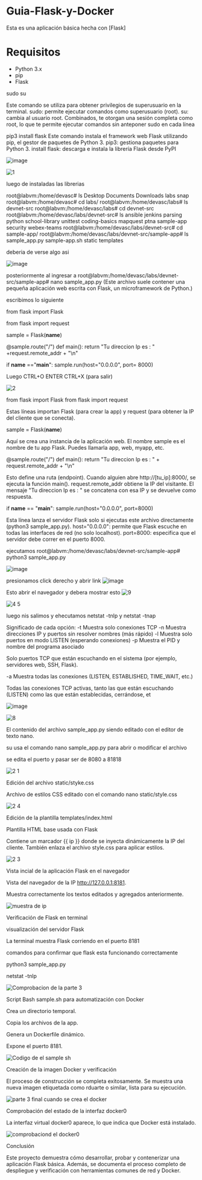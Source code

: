 # Guia-Flask-y-Docker

Esta es una aplicación básica hecha con [Flask]

# Requisitos

- Python 3.x
- pip
- Flask

sudo su

Este comando se utiliza para obtener privilegios de superusuario en la terminal.
sudo: permite ejecutar comandos como superusuario (root).
su: cambia al usuario root.
Combinados, te otorgan una sesión completa como root, lo que te permite ejecutar comandos sin anteponer sudo en cada línea

pip3 install flask
Este comando instala el framework web Flask utilizando pip, el gestor de paquetes de Python 3.
pip3: gestiona paquetes para Python 3.
install flask: descarga e instala la librería Flask desde PyPI

![image](https://github.com/user-attachments/assets/e597c0cd-91fc-4dbe-baa1-ac79026c1240)

![1](https://github.com/user-attachments/assets/04382e0a-058f-4146-823e-4a4bbb298faf)

luego de instaladas las librerias 

root@labvm:/home/devasc# ls
Desktop  Documents  Downloads  labs  snap
root@labvm:/home/devasc# cd labs/
root@labvm:/home/devasc/labs# ls
devnet-src
root@labvm:/home/devasc/labs# cd devnet-src
root@labvm:/home/devasc/labs/devnet-src# ls
ansible        jenkins   parsing  python      school-library  unittest
coding-basics  mapquest  ptna     sample-app  security        webex-teams
root@labvm:/home/devasc/labs/devnet-src# cd sample-app/
root@labvm:/home/devasc/labs/devnet-src/sample-app# ls
sample_app.py  sample-app.sh  static  templates

deberia de verse algo asi

![image](https://github.com/user-attachments/assets/941e6e3d-dd42-410c-a264-604d2220c4e4)

posteriormente al ingresar a 
root@labvm:/home/devasc/labs/devnet-src/sample-app# nano sample_app.py
(Este archivo suele contener una pequeña aplicación web escrita con Flask, un microframework de Python.)
 
escribimos lo siguiente 

from flask import Flask

from flask import request

sample  = Flask(__name__)

@sample.route("/")
def main():
        return "Tu direccion Ip es : " +request.remote_addr + "\n"

if  __name__ =="__main__":
     sample.run(host="0.0.0.0", port= 8000)

Luego CTRL+O
ENTER
CTRL+X (para salir)

![2](https://github.com/user-attachments/assets/4ad1d724-ac33-44a6-b38c-b8b73032d023)

from flask import Flask
from flask import request

 Estas líneas importan Flask (para crear la app) y request (para obtener la IP del cliente que se conecta).

sample = Flask(__name__)

Aquí se crea una instancia de la aplicación web.
El nombre sample es el nombre de tu app Flask. Puedes llamarla app, web, myapp, etc.

  @sample.route("/")
def main():
    return "Tu direccion Ip es : " + request.remote_addr + "\n"  

Esto define una ruta (endpoint).
Cuando alguien abre http://[tu_ip]:8000/, se ejecuta la función main().
request.remote_addr obtiene la IP del visitante.
El mensaje "Tu direccion Ip es : " se concatena con esa IP y se devuelve como respuesta.
     
if __name__ == "__main__":
    sample.run(host="0.0.0.0", port=8000)

Esta línea lanza el servidor Flask solo si ejecutas este archivo directamente (python3 sample_app.py).
host="0.0.0.0": permite que Flask escuche en todas las interfaces de red (no solo localhost).
port=8000: especifica que el servidor debe correr en el puerto 8000.  

ejecutamos 
root@labvm:/home/devasc/labs/devnet-src/sample-app# python3 sample_app.py 

![image](https://github.com/user-attachments/assets/83a77d60-283d-43d7-adc7-a70e858a58d8)

presionamos click derecho y abrir link
![image](https://github.com/user-attachments/assets/fa8a93e7-7bb9-48e0-b314-0c089a925ac3)


Esto abrir el navegador y debera mostrar esto
![9](https://github.com/user-attachments/assets/88024d99-f1d5-457a-a0d2-bbd99f00aeba)

![4 5](https://github.com/user-attachments/assets/908c067c-871c-4b33-8c71-80cf09f34358)

luego nis salimos y ehecutamos 
netstat -tnlp  y    netstat -tnap

  Significado de cada opción:
-t	Muestra solo conexiones TCP
-n	Muestra direcciones IP y puertos sin resolver nombres (más rápido)
-l	Muestra solo puertos en modo LISTEN (esperando conexiones)
-p	Muestra el PID y nombre del programa asociado

Solo puertos TCP que están escuchando en el sistema (por ejemplo, servidores web, SSH, Flask).

-a	Muestra todas las conexiones (LISTEN, ESTABLISHED, TIME_WAIT, etc.)

Todas las conexiones TCP activas, tanto las que están escuchando (LISTEN) como las que están establecidas, cerrándose, et

![image](https://github.com/user-attachments/assets/656277b7-ee23-4fad-b864-5ecc3436bd3a)


![8](https://github.com/user-attachments/assets/2a6edf5a-e731-477c-8675-9ad86b1f5965)

 El contenido del archivo sample_app.py siendo editado con el editor de texto nano.
 
 su usa el comando nano sample_app.py para abrir o modificar el archivo
 
 se edita el puerto y pasar ser de 8080 a 81818 
 
![2 1](https://github.com/user-attachments/assets/858dc02f-9aa7-4748-a4c3-a8b981414346)

Edición del archivo static/styke.css

Archivo de estilos CSS editado con el comando nano static/style.css

![2 4](https://github.com/user-attachments/assets/885e2705-371c-4c8d-8aed-6ee699027bc1)

Edición de la plantilla templates/index.html 

Plantilla HTML base usada con Flask

Contiene un marcador {{ ip }} donde se inyecta dinámicamente la IP del cliente. También enlaza el archivo style.css para aplicar estilos.

![2 3](https://github.com/user-attachments/assets/a351b7e7-c2f0-458e-92ad-b9bf7fcfad9d)

Vista incial de la aplicación Flask en el navegador

Vista del navegador de la IP http://127.0.0.1:8181.

Muestra correctamente los textos editados y agregados anteriormente.

![muestra de ip](https://github.com/user-attachments/assets/049c461c-ca3d-4b16-88fe-9d55976664a8)

Verificación de Flask en terminal

visualización del servidor Flask

La terminal muestra Flask corriendo en el puerto 8181

comandos para confirmar que flask esta funcionando correctamente 

python3 sample_app.py

netstat -tnlp

![Comprobacion de la parte 3](https://github.com/user-attachments/assets/43885eed-a18b-4940-a35d-e12759a7cb98)

Script Bash sample.sh para automatización con Docker

Crea un directorio temporal.

Copia los archivos de la app.

Genera un Dockerfile dinámico.

Expone el puerto 8181.

![Codigo de el sample sh](https://github.com/user-attachments/assets/6638962b-40ba-4ea2-8496-4d0de412a469)

Creación de la imagen Docker y verificación

El proceso de construcción se completa exitosamente. Se muestra una nueva imagen etiquetada como rduarte o similar, lista para su ejecución.

![parte 3 final cuando se crea el docker](https://github.com/user-attachments/assets/031f72c5-c6d3-4bfd-b7e7-dc759399d023)

Comprobación del estado de la interfaz docker0

La interfaz virtual docker0 aparece, lo que indica que Docker está instalado.

![comprobaciond el docker0](https://github.com/user-attachments/assets/3418882c-170f-450a-b0b4-6671173cf941)

Conclusión

Este proyecto demuestra cómo desarrollar, probar y contenerizar una aplicación Flask básica. Además, se documenta el proceso completo de despliegue y verificación con herramientas comunes de red y Docker.




